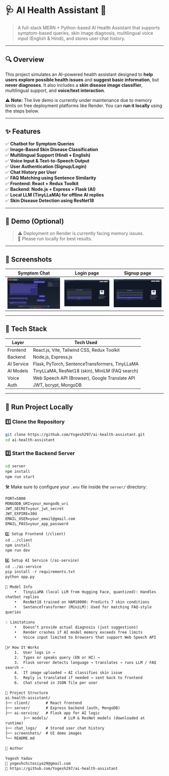 # 🩺 AI Health Assistant 🤖

> A full-stack MERN + Python-based AI Health Assistant that supports symptom-based queries, skin image diagnosis, multilingual voice input (English & Hindi), and stores user chat history.

---

## 🔍 Overview

This project simulates an AI-powered health assistant designed to **help users explore possible health issues** and **suggest basic information**, but **never diagnoses**. It also includes a **skin disease image classifier**, multilingual support, and **voice/text interaction**.

⚠️ **Note:** The live demo is currently under maintenance due to memory limits on free deployment platforms like Render. You can **run it locally** using the steps below.

---

## ✨ Features

✅ **Chatbot for Symptom Queries**  
✅ **Image-Based Skin Disease Classification**  
✅ **Multilingual Support (Hindi + English)**  
✅ **Voice Input & Text-to-Speech Output**  
✅ **User Authentication (Signup/Login)**  
✅ **Chat History per User**  
✅ **FAQ Matching using Sentence Similarity**  
✅ **Frontend: React + Redux Toolkit**  
✅ **Backend: Node.js + Express + Flask (AI)**  
✅ **Local LLM (TinyLLaMA) for offline AI replies**  
✅ **Skin Disease Detection using ResNet18**

---

## 🎥 Demo (Optional)

> ⚠️ Deployment on Render is currently facing memory issues.  
> 🔧 Please run locally for best results.

---

## 📸 Screenshots

| Symptom Chat | Login page | Signup page |
|--------------|---------------|-------------------|
| ![chat](screenshots/chat.png) | ![image](screenshots/Login.png) | ![voice](screenshots/signup.png) |

---

## 🧠 Tech Stack

| Layer     | Tech Used                                        |
|-----------|--------------------------------------------------|
| Frontend  | React.js, Vite, Tailwind CSS, Redux Toolkit      |
| Backend   | Node.js, Express.js                              |
| AI Service| Flask, PyTorch, SentenceTransformers, TinyLLaMA |
| AI Models | TinyLLaMA, ResNet18 (skin), MiniLM (FAQ search)  |
| Voice     | Web Speech API (Browser), Google Translate API   |
| Auth      | JWT, bcrypt, MongoDB                             |

---

## 🚀 Run Project Locally

### 1️⃣ Clone the Repository

```bash
git clone https://github.com/Yogesh297/ai-health-assistant.git
cd ai-health-assistant
```

### 2️⃣ Start the Backend Server

```bash
cd server
npm install
npm run start
```
🛠️ Make sure to configure your `.env` file inside the `server/` directory:

```env
PORT=5000
MONGODB_URI=your_mongodb_uri
JWT_SECRET=your_jwt_secret
JWT_EXPIRE=30d
EMAIL_USER=your_email@gmail.com
EMAIL_PASS=your_app_password

3️⃣ Setup Frontend (/client)
cd ../client
npm install
npm run dev

4️⃣ Setup AI Service (/ai-service)
cd ../ai-service
pip install -r requirements.txt
python app.py

🧪 Model Info
	•	TinyLLaMA (local LLM from Hugging Face, quantized): Handles chatbot replies
	•	ResNet18 trained on HAM10000: Predicts 7 skin conditions
	•	SentenceTransformer (MiniLM): Used for matching FAQ-style queries

💡 Limitations
	•	Doesn’t provide actual diagnosis (just suggestions)
	•	Render crashes if AI model memory exceeds free limits
	•	Voice input limited to browsers that support Web Speech API

🙋‍♂️ How It Works
	1.	User logs in →
	2.	Types or speaks query (EN or HI) →
	3.	Flask server detects language → translates → runs LLM / FAQ search →
	4.	If image uploaded → AI classifies skin issue
	5.	Reply is translated if needed → sent back to frontend
	6.	Chat stored in JSON file per user

📁 Project Structure
ai-health-assistant/
├── client/       # React frontend
├── server/       # Express backend (auth, MongoDB)
├── ai-service/   # Flask app for AI logic
        ├── models/       # LLM & ResNet models (downloaded at runtime)
├── chat_logs/    # Stored user chat history
├── screenshots/  # UI demo images
└── README.md

🙌 Author

Yogesh Yadav
📧 yogeshchitosiya29@gmail.com
🔗 https://github.com/Yogesh297/ai-health-assistant
